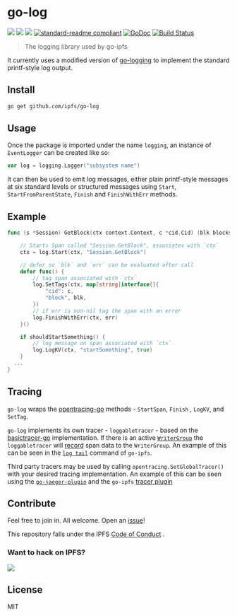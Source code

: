 # go-log

[![](https://img.shields.io/badge/made%20by-Protocol%20Labs-blue.svg?style=flat-square)](http://ipn.io)
[![](https://img.shields.io/badge/project-IPFS-blue.svg?style=flat-square)](http://ipfs.io/)
[![](https://img.shields.io/badge/freenode-%23ipfs-blue.svg?style=flat-square)](http://webchat.freenode.net/?channels=%23ipfs)
[![standard-readme compliant](https://img.shields.io/badge/standard--readme-OK-green.svg?style=flat-square)](https://github.com/RichardLitt/standard-readme)
[![GoDoc](https://godoc.org/github.com/ipfs/go-log?status.svg)](https://godoc.org/github.com/ipfs/go-log)
[![Build Status](https://travis-ci.org/ipfs/go-log.svg?branch=master)](https://travis-ci.org/ipfs/go-log)

<!---[![Coverage Status](https://coveralls.io/repos/github/ipfs/go-log/badge.svg?branch=master)](https://coveralls.io/github/ipfs/go-log?branch=master)--->


> The logging library used by go-ipfs

It currently uses a modified version of [go-logging](https://github.com/whyrusleeping/go-logging) to implement the
standard printf-style log output.

## Install

```sh
go get github.com/ipfs/go-log
```

## Usage

Once the package is imported under the name `logging`, an instance of `EventLogger` can be created like so:

```go
var log = logging.Logger("subsystem name")
```

It can then be used to emit log messages, either plain printf-style messages at six standard levels or structured
messages using `Start`, `StartFromParentState`, `Finish` and `FinishWithErr` methods.

## Example

```go
func (s *Session) GetBlock(ctx context.Context, c *cid.Cid) (blk blocks.Block, err error) {

    // Starts Span called "Session.GetBlock", associates with `ctx`
    ctx = log.Start(ctx, "Session.GetBlock")

    // defer so `blk` and `err` can be evaluated after call
    defer func() {
        // tag span associated with `ctx`
        log.SetTags(ctx, map[string]interface{}{
            "cid": c,
            "block", blk,
        })
        // if err is non-nil tag the span with an error
        log.FinishWithErr(ctx, err)
    }()

    if shouldStartSomething() {
        // log message on span associated with `ctx`
        log.LogKV(ctx, "startSomething", true)
    }
  ...
}
```

## Tracing

`go-log` wraps the [opentracing-go](https://github.com/opentracing/opentracing-go) methods - `StartSpan`, `Finish`
, `LogKV`, and `SetTag`.

`go-log` implements its own tracer - `loggabletracer` - based on
the [basictracer-go](https://github.com/opentracing/basictracer-go) implementation. If there is an
active [`WriterGroup`](https://github.com/ipfs/go-log/blob/master/writer/option.go) the `loggabletracer`
will [record](https://github.com/ipfs/go-log/blob/master/tracer/recorder.go) span data to the `WriterGroup`. An example
of this can be seen in the [`log tail`](https://github.com/ipfs/go-ipfs/blob/master/core/commands/log.go) command
of `go-ipfs`.

Third party tracers may be used by calling `opentracing.SetGlobalTracer()` with your desired tracing implementation. An
example of this can be seen using the [`go-jaeger-plugin`](https://github.com/ipfs/go-jaeger-plugin) and
the `go-ipfs` [tracer plugin](https://github.com/ipfs/go-ipfs/blob/master/plugin/tracer.go)

## Contribute

Feel free to join in. All welcome. Open an [issue](https://github.com/ipfs/go-log/issues)!

This repository falls under the IPFS [Code of Conduct](https://github.com/ipfs/community/blob/master/code-of-conduct.md)
.

### Want to hack on IPFS?

[![](https://cdn.rawgit.com/jbenet/contribute-ipfs-gif/master/img/contribute.gif)](https://github.com/ipfs/community/blob/master/contributing.md)

## License

MIT
